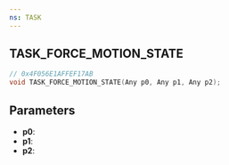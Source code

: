 ```yaml
---
ns: TASK
---
```

## TASK_FORCE_MOTION_STATE

```c
// 0x4F056E1AFFEF17AB
void TASK_FORCE_MOTION_STATE(Any p0, Any p1, Any p2);
```

## Parameters
* **p0**:
* **p1**:
* **p2**:

